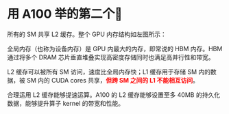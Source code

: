 # 用 A100 举的第二个🌰
所有的 SM 共享 L2 缓存。整个 GPU 内存结构如左图所示：

全局内存（也称为设备内存）是 GPU 内最大的内存，即常说的 HBM 内存。HBM 通过将多个 DRAM 芯片垂直堆叠实现高密度存储同时也满足高并行性和带宽。

L2 缓存可以被所有 SM 访问，速度比全局内存快；L1 缓存用于存储 SM 内的数据，被 SM 内的 CUDA cores 共享，**<font color="red">但跨 SM 之间的 L1 不能相互访问</font>**。

合理运用 L2 缓存能够提速运算。A100 的 L2 缓存能够设置至多 40MB 的持久化数据，能够提升算子 kernel 的带宽和性能。
